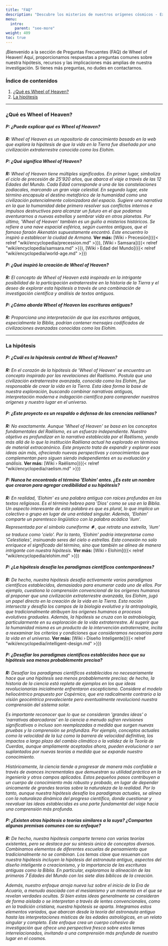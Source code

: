 ```yaml
---
title: "FAQ"
description: "Descubre los misterios de nuestros orígenes cósmicos - Explora la página de preguntas frecuentes (FAQ) de Wheel of Heaven para sumergirte en preguntas y respuestas intrigantes sobre la vida en la Tierra, nuestras conexiones extraterrestres y las profundas percepciones de los textos antiguos. Únete a nosotros en un viaje a través del tiempo y el espacio mientras desentrañamos los secretos de la hipótesis de los Elohim y su impacto en la historia humana. ¡Tu búsqueda de conocimiento y comprensión de nuestro lugar en el universo comienza aquí!"
menu:
  intro:
    parent: "see-more"
weight: 409
toc: true
---
```


¡Bienvenido a la sección de Preguntas Frecuentes (FAQ) de Wheel of Heaven! Aquí, proporcionamos respuestas a preguntas comunes sobre nuestra hipótesis, recursos y las implicaciones más amplias de nuestra investigación. Si tienes más preguntas, no dudes en contactarnos.

### Índice de contenidos
1. [¿Qué es Wheel of Heaven?](#qué-es-wheel-of-heaven)
2. [La hipótesis](#la-hipótesis)

---

### ¿Qué es Wheel of Heaven?

##### P: ¿Puede explicar qué es Wheel of Heaven?
_**R:** Wheel of Heaven es un repositorio de conocimiento basado en la web que explora la hipótesis de que la vida en la Tierra fue diseñada por una civilización extraterrestre conocida como los Elohim._

##### P: ¿Qué significa Wheel of Heaven?
_**R:** Wheel of Heaven tiene múltiples significados. En primer lugar, simboliza el ciclo de precesión de 25'920 años, que abarca el viaje a través de las 12 Edades del Mundo. Cada Edad corresponde a una de las constelaciones zodiacales, marcando un gran viaje celestial. En segundo lugar, este término encapsula el destino metafórico de la humanidad como una civilización potencialmente colonizadora del espacio. Sugiere una narrativa en la que la humanidad debe primero resolver sus conflictos internos e impulsos destructivos para alcanzar un futuro en el que podamos aventurarnos a nuevas estrellas y sembrar vida en otros planetas. Por último, 'Wheel of Heaven' también es un guiño a misterios históricos. Se refiere a una nave espacial esférica, según cuentos antiguos, que el famoso faraón Akenatón supuestamente encontró. Este encuentro lo inspiró a establecer la ciudad de Armana._ **Ver más:**  [Wiki › Precesión]({{< relref "wiki/encyclopedia/precession.md" >}}), [Wiki › Samsara]({{< relref "wiki/encyclopedia/samsara.md" >}}), [Wiki › Edad del Mundo]({{< relref "wiki/encyclopedia/world-age.md" >}})

##### P: ¿Qué inspiró la creación de Wheel of Heaven?
_**R:** El concepto de Wheel of Heaven está inspirado en la intrigante posibilidad de la participación extraterrestre en la historia de la Tierra y el deseo de explorar esta hipótesis a través de una combinación de investigación científica y análisis de textos antiguos._

##### P: ¿Cómo aborda Wheel of Heaven las escrituras antiguas?
_**R:** Proporciona una interpretación de que las escrituras antiguas, especialmente la Biblia, podrían contener mensajes codificados de civilizaciones avanzadas conocidas como los Elohim._

---

### La hipótesis

##### P: ¿Cuál es la hipótesis central de Wheel of Heaven?
_**R:** En el corazón de la hipótesis de 'Wheel of Heaven' se encuentra un concepto inspirado por las revelaciones del Raëlismo. Postula que una civilización extraterrestre avanzada, conocida como los Elohim, fue responsable de crear la vida en la Tierra. Esta idea forma la base de nuestra exploración, buscando combinar narrativas antiguas, interpretación moderna e indagación científica para comprender nuestros orígenes y nuestro lugar en el universo._

##### P: ¿Este proyecto es un respaldo o defensa de las creencias raëlianas?

_**R:** No exactamente. Aunque 'Wheel of Heaven' se basa en los conceptos fundamentales del Raëlismo, es un esfuerzo independiente. Nuestro objetivo es profundizar en la narrativa establecida por el Raëlismo, yendo más allá de lo que la institución Raëliana actual ha explorado en términos de material extracanónico. Este proyecto trata de expandir y explorar esas ideas aún más, ofreciendo nuevas perspectivas y conocimientos que complementan pero siguen siendo independientes en su evaluación y análisis._ **Ver más:** [Wiki › Raëlismo]({{< relref "wiki/encyclopedia/raelism.md" >}})

##### P: Nunca he encontrado el término 'Elohim' antes. ¿Es este un nombre que crearon para agregar credibilidad a su hipótesis?
_**R:** En realidad, 'Elohim' es una palabra antigua con raíces profundas en los textos religiosos. Es el término hebreo para 'Dios' como se usa en la Biblia. Un aspecto interesante de esta palabra es que es plural, lo que implica un colectivo o grupo en lugar de una entidad singular. Además, 'Elohim' comparte un parentesco lingüístico con la palabra acádica 'ilum'. Representada por el símbolo cuneiforme 𒀭, que retrata una estrella, 'ilum' se traduce como 'cielo'. Por lo tanto, 'Elohim' podría interpretarse como 'Celestiales', insinuando seres del cielo o estrellas. Esta conexión no solo enriquece el significado del término, sino que también se alinea de manera intrigante con nuestra hipótesis._ **Ver más:** [Wiki › Elohim]({{< relref "wiki/encyclopedia/elohim.md" >}})

##### P: ¿La hipótesis desafía los paradigmas científicos contemporáneos?
_**R:** De hecho, nuestra hipótesis desafía activamente varios paradigmas científicos establecidos, demasiados para enumerar cada uno de ellos. Por ejemplo, cuestiona la comprensión convencional de los orígenes humanos al proponer que una civilización extraterrestre avanzada, los Elohim, jugó un papel directo en la creación de la vida en la Tierra. Esta noción intersecta y desafía los campos de la biología evolutiva y la antropología, que tradicionalmente atribuyen los orígenes humanos a procesos evolutivos graduales. Además, la hipótesis se cruza con la astrobiología, particularmente en su exploración de la vida extraterrestre. Al sugerir que la humanidad misma es un producto de la intervención extraterrestre, incita a reexaminar los criterios y condiciones que consideramos necesarios para la vida en el universo._ **Ver más:** [Wiki › Diseño Inteligente]({{< relref "wiki/encyclopedia/intelligent-design.md" >}})

##### P: ¿Desafiar los paradigmas científicos establecidos hace que su hipótesis sea menos probablemente precisa?

_**R:** Desafiar los paradigmas científicos establecidos no necesariamente hace que una hipótesis sea menos probablemente precisa; de hecho, la historia de la ciencia está repleta de ejemplos en los que ideas revolucionarias inicialmente enfrentaron escepticismo. Considere el modelo heliocéntrico propuesto por Copérnico, que era radicalmente contrario a la visión geocéntrica prevaleciente pero eventualmente revolucionó nuestra comprensión del sistema solar._

_Es importante reconocer que lo que se consideran 'grandes ideas' o 'narrativas abarcadoras' en la ciencia a menudo sufren revisiones significativas o incluso son reemplazadas a medida que surgen nuevas pruebas y la comprensión se profundiza. Por ejemplo, conceptos actuales como la velocidad de la luz como la barrera de velocidad definitiva, los impactos a largo plazo del cambio climático o la validez de la Teoría de Cuerdas, aunque ampliamente aceptados ahora, pueden evolucionar o ser suplantados por nuevas teorías a medida que se expande nuestro conocimiento._

_Históricamente, la ciencia tiende a progresar de manera más confiable a través de avances incrementales que demuestran su utilidad práctica en la ingeniería y otros campos aplicados. Estos pequeños pasos contribuyen a un cuerpo de conocimiento más robusto y probado, en lugar de depender únicamente de grandes teorías sobre la naturaleza de la realidad. Por lo tanto, aunque nuestra hipótesis desafía los paradigmas actuales, se alinea con la naturaleza dinámica del progreso científico, donde cuestionar y reevaluar las ideas establecidas es una parte fundamental del viaje hacia una comprensión más profunda._

##### P: ¿Existen otras hipótesis o teorías similares a la suya? ¿Comparten algunas premisas comunes con su enfoque?

_**R:** De hecho, nuestra hipótesis comparte terreno con varias teorías existentes, pero se destaca por su síntesis única de conceptos diversos. Combinamos elementos de diferentes escuelas de pensamiento que tradicionalmente no se combinan. Los temas clave que resuenan con nuestra hipótesis incluyen la hipótesis del astronauta antiguo, aspectos del diseño inteligente o creacionismo, y la importancia de las escrituras antiguas como la Biblia. En particular, exploramos la alineación de las primeras 7 Edades del Mundo con los siete días bíblicos de la creación._

_Además, nuestro enfoque arroja nueva luz sobre el inicio de la Era de Acuario, a menudo asociada con el mesianismo y un momento en el que se revelan verdades ocultas. Si bien estas ideas generalmente se consideran de forma aislada o se interpretan a través de lentes convencionales, como en la tradición cristiana, nuestra hipótesis se aparta. Integramos estos elementos variados, que abarcan desde la teoría del astronauta antiguo hasta las interpretaciones místicas de las edades astrológicas, en un relato singular y completo. Este enfoque crea un cuerpo cohesivo de investigación que ofrece una perspectiva fresca sobre estos temas interrelacionados, invitando a una comprensión más profunda de nuestro lugar en el cosmos._

